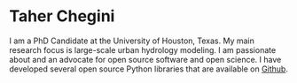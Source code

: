 # Taher Chegini

I am a PhD Candidate at the University of Houston, Texas. My main research focus is
large-scale urban hydrology modeling. I am passionate about and an advocate for open
source software and open science. I have developed several open source Python libraries
that are available on [Github](https://github.com/cheginit/HyRiver).
